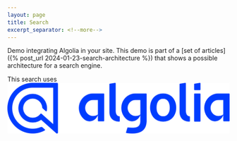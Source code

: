 ```yaml
---
layout: page
title: Search
excerpt_separator: <!--more-->
---
```

Demo integrating Algolia in your site. This demo is part of a [set of articles]({% post_url 2024-01-23-search-architecture %}) that shows a possible architecture for a search engine.

<!--more-->

<p>
This search uses
<a class="algolia-logo" href="https://www.algolia.com/" target="_blank">
<img src="/assets/algolia.png" alt="Powered by Algolia"/>
</a>
</p>


<div id="searchbox"><!-- SearchBox widget will appear here -->
</div>
<!-- include algolia logo -->

<div class="searchresults">
<div id="facets"><!-- RefinementList widget will appear here --></div>
<div id="hits"><!-- Hits widget will appear here --></div>
</div>

<script src="https://cdn.jsdelivr.net/npm/algoliasearch@4.22.1/dist/algoliasearch-lite.umd.js" integrity="sha256-pxkGFjfnFWYGOtV9uhCWK/spKiGS0Z7gVDKYm39LyfM=" crossorigin="anonymous"></script>
<script src="https://cdn.jsdelivr.net/npm/instantsearch.js@4.64.0/dist/instantsearch.production.min.js" integrity="sha256-OtorR+6G6evpfgqzuOJjl5iH4JW+87ETzSpLZiVPTDg=" crossorigin="anonymous"></script>

<script>
  const searchClient = algoliasearch('KOUTOKWJ7W', 'd81d7523bcd67a0c0f3630ea2454a4b2');
  const { configure } = instantsearch.widgets;

  const search = instantsearch({
    indexName: 'dev_demo',
    searchClient,
  });

  search.addWidgets([
    configure({
      attributesToSnippet: ['body:50'],
    }),

    instantsearch.widgets.searchBox({
      container: '#searchbox',
    }),

    instantsearch.widgets.hits({
      container: '#hits',
      templates: {
        item: (hit, { html, components }) => {
            let tagNodes = hit.tags.map((tag) => {
             return html`<a class="tag" href="/tags/${tag}">${tag}</a>`
            })
            let snippet = html`${components.Snippet({ attribute: 'body', hit })}`
            return html`
            <article>
              <h3>
                <a href="${hit.url}">${components.Highlight({ hit, attribute: 'title' })}</a>
              </h3>
              <div class="tags">
                ${tagNodes}
              </div>
              <p class="date"><small><strong>${components.Highlight({ hit, attribute: 'date' })}</strong></small></p>
              <p>${snippet}</p>
            </article>
          `
          },
      },
    }),

    instantsearch.widgets.refinementList({
      container: '#facets',
      attribute: 'tags',
      searchable: false
    })
  ]);

  search.start();
</script>
